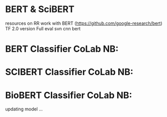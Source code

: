 # BERT & SciBERT
resources on RR work with BERT (https://github.com/google-research/bert)
TF 2.0 version
Full eval 
svn cnn bert 


# BERT Classifier CoLab NB:

# SCIBERT Classifier CoLab NB:

# BioBERT Classifier CoLab NB:

updating model ...
